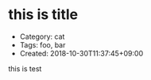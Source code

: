 this is title
=============
- Category: cat
- Tags: foo, bar
- Created: 2018-10-30T11:37:45+09:00

this
is
test
